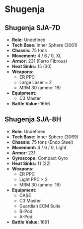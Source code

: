 # Shugenja
## Shugenja SJA-7D
- **Role:** Undefined
- **Tech Base:** Inner Sphere (3061)
- **Chassis:** 75 tons
- **Movement:** 4 / 6 / 0, XL
- **Armor:** 231 (Ferro Fibrous)
- **Heat Sinks:** 15 (30)
- **Weapons:**
  - ER PPC
  - Large Laser × 2
  - MRM 30 (ammo: 16)
- **Equipment:**
  - C3 Master
- **Battle Value:** 1656

## Shugenja SJA-8H
- **Role:** Undefined
- **Tech Base:** Inner Sphere (3069)
- **Chassis:** 75 tons (Endo Steel)
- **Movement:** 4 / 6 / 0, Light
- **Armor:** 231
- **Gyroscope:** Compact Gyro
- **Heat Sinks:** 11 (22)
- **Weapons:**
  - ER PPC
  - Light PPC × 2
  - MRM 30 (ammo: 16)
- **Equipment:**
  - CASE
  - C3 Master
  - Guardian ECM Suite
  - B-Pod
  - A-Pod
- **Battle Value:** 1691

